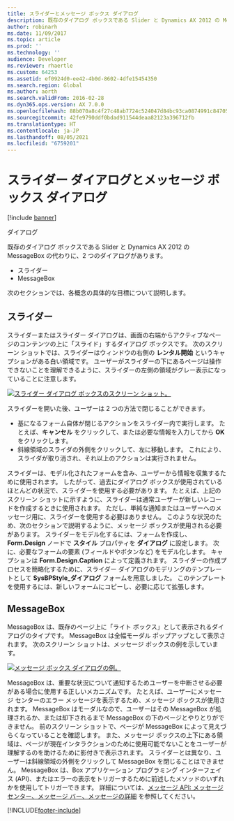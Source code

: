```yaml
---
title: スライダーとメッセージ ボックス ダイアログ
description: 既存のダイアログ ボックスである Slider と Dynamics AX 2012 の MessageBox の代わりに、2 つのダイアログがあります。
author: robinarh
ms.date: 11/09/2017
ms.topic: article
ms.prod: ''
ms.technology: ''
audience: Developer
ms.reviewer: rhaertle
ms.custom: 64253
ms.assetid: ef0924d0-ee42-4b0d-8602-4dfe15454350
ms.search.region: Global
ms.author: aorth
ms.search.validFrom: 2016-02-28
ms.dyn365.ops.version: AX 7.0.0
ms.openlocfilehash: 88b070a8c4f27c48ab7724c524047d84bc93ca0874991c84705dc0d94c4c779a
ms.sourcegitcommit: 42fe9790ddf0bdad911544deaa82123a396712fb
ms.translationtype: HT
ms.contentlocale: ja-JP
ms.lasthandoff: 08/05/2021
ms.locfileid: "6759201"
---
```

# <a name="slider-and-messagebox-dialogs"></a>スライダー ダイアログとメッセージ ボックス ダイアログ

[!include [banner](../includes/banner.md)]

ダイアログ

既存のダイアログ ボックスである Slider と Dynamics AX 2012 の MessageBox の代わりに、2 つのダイアログがあります。

-   スライダー
-   MessageBox

次のセクションでは、各概念の具体的な目標について説明します。

## <a name="slider"></a>スライダー
スライダーまたはスライダー ダイアログは、画面の右端からアクティブなページのコンテンツの上に「スライド」するダイアログ ボックスです。 次のスクリーン ショットでは、スライダーはウィンドウの右側の **レンタル開始** というキャプションがある白い領域です。 ユーザーがスライダーの下にあるページは操作できないことを理解できるように、スライダーの左側の領域がグレー表示になっていることに注意します。 

[![スライダー ダイアログ ボックスのスクリーン ショット。](./media/slidermessagebox.png)](./media/slidermessagebox.png) 

スライダーを開いた後、ユーザーは 2 つの方法で閉じることができます。

-   基になるフォーム自体が閉じるアクションをスライダー内で実行します。 たとえば、**キャンセル** をクリックして、または必要な情報を入力してから **OK** をクリックします。
-   斜線領域のスライダの外側をクリックして、左に移動します。 これにより、スライダが取り消され、それ以上のアクションは実行されません。

スライダーは、モデル化されたフォームを含み、ユーザーから情報を収集するために使用されます。 したがって、過去にダイアログ ボックスが使用されているほとんどの状況で、スライダーを使用する必要があります。 たとえば、上記のスクリーン ショットに示すように、スライダーは通常ユーザーが新しいレコードを作成するときに使用されます。 ただし、単純な通知またはユーザーへのメッセージ用に、スライダーを使用する必要はありません。 このような状況のため、次のセクションで説明するように、メッセージ ボックスが使用される必要があります。 スライダーをモデル化するには、フォームを作成し、**Form.Design** ノードで **スタイル** プロパティを **ダイアログ** に設定します。 次に、必要なフォームの要素 (フィールドやボタンなど) をモデル化します。 キャプションは **Form.Design.Caption** によって定義されます。 スライダーの作成プロセスを簡略化するために、スライダー ダイアログのモデリングのテンプレートとして **SysBPStyle\_ダイアログ** フォームを用意しました。 このテンプレートを使用するには、新しいフォームにコピーし、必要に応じて拡張します。

## <a name="messagebox"></a>MessageBox
MessageBox は、既存のページ上に「ライト ボックス」として表示されるダイアログのタイプです。 MessageBox は全幅モーダル ポップアップとして表示されます。 次のスクリーン ショットは、メッセージ ボックスの例を示しています。 

[![メッセージ ボックス ダイアログの例。](./media/2_dialog.png)](./media/2_dialog.png) 

MessageBox は、重要な状況について通知するためユーザーを中断させる必要がある場合に使用する正しいメカニズムです。 たとえば、ユーザーにメッセージ センターのエラー メッセージを表示するため、メッセージ ボックスが使用されます。 MessageBox はモーダルなので、ユーザーはその MessageBox が処理されるか、または却下されるまで MessageBox の下のページとやりとりができません。 前のスクリーン ショットで、ページが MessageBox によって見えづらくなっていることを確認します。 また、メッセージ ボックスの上下にある領域は、ページが現在インタラクションのために使用可能でないことをユーザーが理解するのを助けるために影付きで表示されます。 スライダーとは異なり、ユーザーは斜線領域の外側をクリックして MessageBox を閉じることはできません。 MessageBox は、Box アプリケーション プログラミング インターフェイス (API)、またはエラーの表示をトリガーするために前述したメソッドのいずれかを使用してトリガーできます。 詳細については、[メッセージ API: メッセージ センター、メッセージ バー、メッセージの詳細](messaging-api-center-bar-details.md) を参照してください。





[!INCLUDE[footer-include](../../../includes/footer-banner.md)]
